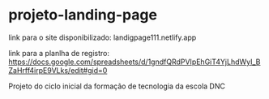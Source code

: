 # projeto-landing-page
link para o site disponibilizado: landigpage111.netlify.app

link para a planlha de registro: https://docs.google.com/spreadsheets/d/1gndfQRdPVIpEhGiT4YjLhdWyI_BZaHrff4irpE9VLks/edit#gid=0

Projeto do ciclo inicial da formação de tecnologia da escola DNC
